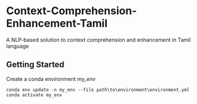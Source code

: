 # Context-Comprehension-Enhancement-Tamil
A NLP-based solution to context comprehension and enhancement in Tamil language 

## Getting Started

Create a conda environment _my_env_ <br/>
```
conda env update -n my_env --file path\to\environment\environment.yml 
conda activate my_env
```
